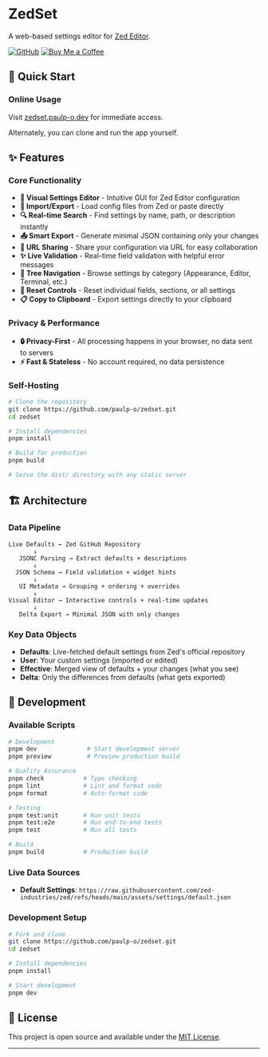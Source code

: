 # ZedSet

A web-based settings editor for [Zed Editor](https://zed.dev).

[![GitHub](https://img.shields.io/badge/GitHub-paulp--o/zedset-181717?style=flat&logo=github)](https://github.com/paulp-o/zedset)
[![Buy Me a Coffee](https://img.shields.io/badge/Buy%20Me%20a%20Coffee-%23FFDD00?style=flat&logo=buy-me-a-coffee)](https://www.buymeacoffee.com/paulp.o)

## 🚀 Quick Start

### Online Usage

Visit [zedset.paulp-o.dev](https://zedset.paulp-o.dev) for immediate access.

Alternately, you can clone and run the app yourself.

## ✨ Features

### Core Functionality

- **🎨 Visual Settings Editor** - Intuitive GUI for Zed Editor configuration
- **📁 Import/Export** - Load config files from Zed or paste directly
- **🔍 Real-time Search** - Find settings by name, path, or description instantly
- **📤 Smart Export** - Generate minimal JSON containing only your changes
- **🔗 URL Sharing** - Share your configuration via URL for easy collaboration
- **✨ Live Validation** - Real-time field validation with helpful error messages
- **🌳 Tree Navigation** - Browse settings by category (Appearance, Editor, Terminal, etc.)
- **🔄 Reset Controls** - Reset individual fields, sections, or all settings
- **📋 Copy to Clipboard** - Export settings directly to your clipboard

### Privacy & Performance

- **🔒 Privacy-First** - All processing happens in your browser, no data sent to servers
- **⚡ Fast & Stateless** - No account required, no data persistence

### Self-Hosting

```bash
# Clone the repository
git clone https://github.com/paulp-o/zedset.git
cd zedset

# Install dependencies
pnpm install

# Build for production
pnpm build

# Serve the dist/ directory with any static server
```

## 🏗️ Architecture

### Data Pipeline

```
Live Defaults ← Zed GitHub Repository
       ↓
   JSONC Parsing → Extract defaults + descriptions
       ↓
  JSON Schema → Field validation + widget hints
       ↓
   UI Metadata → Grouping + ordering + overrides
       ↓
Visual Editor → Interactive controls + real-time updates
       ↓
   Delta Export → Minimal JSON with only changes
```

### Key Data Objects

- **Defaults**: Live-fetched default settings from Zed's official repository
- **User**: Your custom settings (imported or edited)
- **Effective**: Merged view of defaults + your changes (what you see)
- **Delta**: Only the differences from defaults (what gets exported)

## 🧪 Development

### Available Scripts

```bash
# Development
pnpm dev              # Start development server
pnpm preview          # Preview production build

# Quality Assurance
pnpm check           # Type checking
pnpm lint            # Lint and format code
pnpm format          # Auto-format code

# Testing
pnpm test:unit       # Run unit tests
pnpm test:e2e        # Run end-to-end tests
pnpm test            # Run all tests

# Build
pnpm build           # Production build
```

### Live Data Sources

- **Default Settings**: `https://raw.githubusercontent.com/zed-industries/zed/refs/heads/main/assets/settings/default.json`

### Development Setup

```bash
# Fork and clone
git clone https://github.com/paulp-o/zedset.git
cd zedset

# Install dependencies
pnpm install

# Start development
pnpm dev
```

## 📄 License

This project is open source and available under the [MIT License](LICENSE).

---
